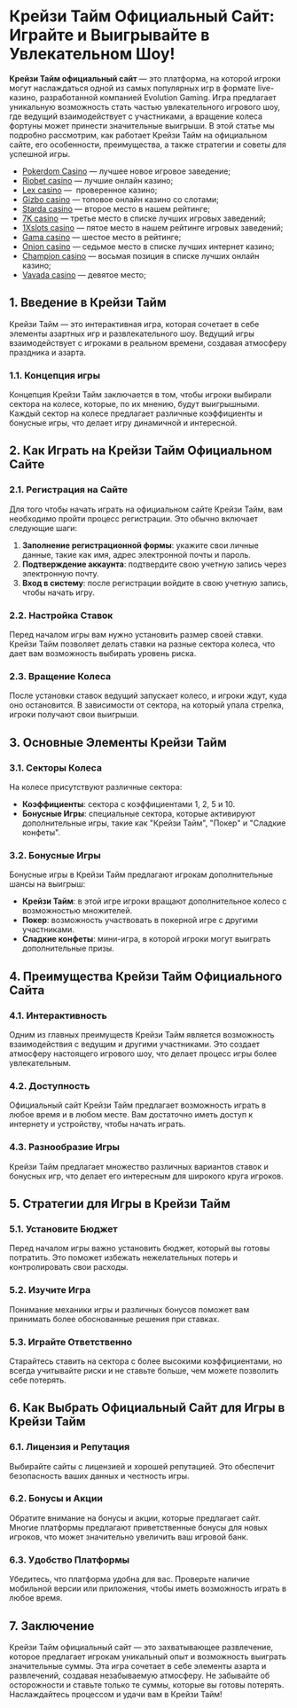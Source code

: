 # Крейзи Тайм Официальный Сайт: Играйте и Выигрывайте в Увлекательном Шоу!

**Крейзи Тайм официальный сайт** — это платформа, на которой игроки могут наслаждаться одной из самых популярных игр в формате live-казино, разработанной компанией Evolution Gaming. Игра предлагает уникальную возможность стать частью увлекательного игрового шоу, где ведущий взаимодействует с участниками, а вращение колеса фортуны может принести значительные выигрыши. В этой статье мы подробно рассмотрим, как работает Крейзи Тайм на официальном сайте, его особенности, преимущества, а также стратегии и советы для успешной игры.

* [Pokerdom Casino](https://brandplay.link/FwVc4f) — лучшее новое игровое заведение;
* [Riobet casino](https://brandplay.link/TnjsxFvH) — лучшие онлайн казино;
* [Lex casino](https://brandplay.link/VMqNXPFs) —  проверенное казино;
* [Gizbo casino](https://brandplay.link/rvzLrVLp) — топовое онлайн казино со слотами;
* [Starda casino](https://brandplay.link/HDcDrxLk) — второе место в нашем рейтинге;
* [7K casino](https://brandplay.link/dd46bNgD) — третье место в списке лучших игровых заведений;
* [1Xslots casino](https://brandplay.link/J2ZbqMPZ) — пятое место в нашем рейтинге игровых заведений;
* [Gama casino](https://brandplay.link/RD52jZbL) — шестое место в рейтинге;
* [Onion casino](https://brandplay.link/8LcS6Djb) — седьмое место в списке лучших интернет казино;
* [Champion casino](https://temon-gter.cfd/go/9n8?p56190p303844p3509t17502) — восьмая позиция в списке лучших онлайн казино;
* [Vavada casino](https://vavadapartner.pro/?promo=75590753-cc8b-4c4a-8d71-99b7a2293439-jud\&target=register) — девятое место;

## 1. Введение в Крейзи Тайм

Крейзи Тайм — это интерактивная игра, которая сочетает в себе элементы азартных игр и развлекательного шоу. Ведущий игры взаимодействует с игроками в реальном времени, создавая атмосферу праздника и азарта.

### 1.1. Концепция игры

Концепция Крейзи Тайм заключается в том, чтобы игроки выбирали сектора на колесе, которые, по их мнению, будут выигрышными. Каждый сектор на колесе предлагает различные коэффициенты и бонусные игры, что делает игру динамичной и интересной.

## 2. Как Играть на Крейзи Тайм Официальном Сайте

### 2.1. Регистрация на Сайте

Для того чтобы начать играть на официальном сайте Крейзи Тайм, вам необходимо пройти процесс регистрации. Это обычно включает следующие шаги:

1. **Заполнение регистрационной формы**: укажите свои личные данные, такие как имя, адрес электронной почты и пароль.
2. **Подтверждение аккаунта**: подтвердите свою учетную запись через электронную почту.
3. **Вход в систему**: после регистрации войдите в свою учетную запись, чтобы начать игру.

### 2.2. Настройка Ставок

Перед началом игры вам нужно установить размер своей ставки. Крейзи Тайм позволяет делать ставки на разные сектора колеса, что дает вам возможность выбирать уровень риска.

### 2.3. Вращение Колеса

После установки ставок ведущий запускает колесо, и игроки ждут, куда оно остановится. В зависимости от сектора, на который упала стрелка, игроки получают свои выигрыши.

## 3. Основные Элементы Крейзи Тайм

### 3.1. Секторы Колеса

На колесе присутствуют различные сектора:

* **Коэффициенты**: сектора с коэффициентами 1, 2, 5 и 10.
* **Бонусные Игры**: специальные сектора, которые активируют дополнительные игры, такие как "Крейзи Тайм", "Покер" и "Сладкие конфеты".

### 3.2. Бонусные Игры

Бонусные игры в Крейзи Тайм предлагают игрокам дополнительные шансы на выигрыш:

* **Крейзи Тайм**: в этой игре игроки вращают дополнительное колесо с возможностью множителей.
* **Покер**: возможность участвовать в покерной игре с другими участниками.
* **Сладкие конфеты**: мини-игра, в которой игроки могут выиграть дополнительные призы.

## 4. Преимущества Крейзи Тайм Официального Сайта

### 4.1. Интерактивность

Одним из главных преимуществ Крейзи Тайм является возможность взаимодействия с ведущим и другими участниками. Это создает атмосферу настоящего игрового шоу, что делает процесс игры более увлекательным.

### 4.2. Доступность

Официальный сайт Крейзи Тайм предлагает возможность играть в любое время и в любом месте. Вам достаточно иметь доступ к интернету и устройству, чтобы начать играть.

### 4.3. Разнообразие Игры

Крейзи Тайм предлагает множество различных вариантов ставок и бонусных игр, что делает его интересным для широкого круга игроков.

## 5. Стратегии для Игры в Крейзи Тайм

### 5.1. Установите Бюджет

Перед началом игры важно установить бюджет, который вы готовы потратить. Это поможет избежать нежелательных потерь и контролировать свои расходы.

### 5.2. Изучите Игра

Понимание механики игры и различных бонусов поможет вам принимать более обоснованные решения при ставках.

### 5.3. Играйте Ответственно

Старайтесь ставить на сектора с более высокими коэффициентами, но всегда учитывайте риски и не ставьте больше, чем можете позволить себе потерять.

## 6. Как Выбрать Официальный Сайт для Игры в Крейзи Тайм

### 6.1. Лицензия и Репутация

Выбирайте сайты с лицензией и хорошей репутацией. Это обеспечит безопасность ваших данных и честность игры.

### 6.2. Бонусы и Акции

Обратите внимание на бонусы и акции, которые предлагает сайт. Многие платформы предлагают приветственные бонусы для новых игроков, что может значительно увеличить ваш игровой банк.

### 6.3. Удобство Платформы

Убедитесь, что платформа удобна для вас. Проверьте наличие мобильной версии или приложения, чтобы иметь возможность играть в любое время.

## 7. Заключение

Крейзи Тайм официальный сайт — это захватывающее развлечение, которое предлагает игрокам уникальный опыт и возможность выиграть значительные суммы. Эта игра сочетает в себе элементы азарта и развлечений, создавая незабываемую атмосферу. Не забывайте об осторожности и ставьте только те суммы, которые вы готовы потерять. Наслаждайтесь процессом и удачи вам в Крейзи Тайм!
